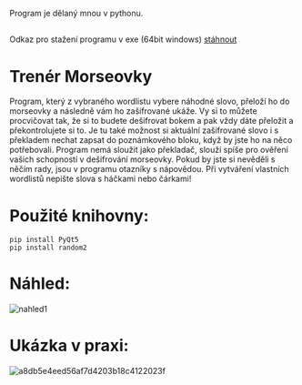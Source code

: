 Program je dělaný mnou v pythonu.

##
Odkaz pro stažení programu v exe (64bit windows) [stáhnout](https://drive.google.com/drive/folders/1nxcTr8DqvpAhoYKTqkKWsOiNOZNd4q4z?usp=sharing)
##

# Trenér Morseovky

Program, který z vybraného wordlistu vybere náhodné slovo, přeloží ho do morseovky a následně vám ho zašifrované ukáže. Vy si to můžete procvičovat tak, že si to budete dešifrovat bokem a pak vždy dáte přeložit a překontrolujete si to. Je tu také možnost si aktuální zašifrované slovo i s překladem nechat zapsat do poznámkového bloku, když by jste ho na něco potřebovali. Program nemá sloužit jako překladač, slouží spíše pro ověření vašich schopností v dešifrování morseovky. Pokud by jste si nevěděli s něčím rady, jsou v programu otazníky s nápovědou. Při vytváření vlastních wordlistů nepište slova s háčkami nebo čárkami!

# Použité knihovny:
```
pip install PyQt5
pip install random2
```

# Náhled:

![nahled1](https://user-images.githubusercontent.com/82058894/143675420-1941cb47-6b8f-4dd2-9e14-76e6d3b3e972.png)


# Ukázka v praxi:

![a8db5e4eed56af7d4203b18c4122023f](https://user-images.githubusercontent.com/82058894/143675520-0ff28fb2-c51d-4a05-b5bc-6ce6efaf8a7d.gif)

